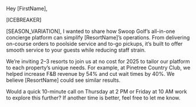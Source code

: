 Hey [FirstName],

[ICEBREAKER]

[SEASON_VARIATION], I wanted to share how Swoop Golf’s all-in-one concierge platform can simplify [ResortName]’s operations. From delivering on-course orders to poolside service and to-go pickups, it’s built to offer smooth service to your guests while reducing staff strain.

We’re inviting 2–3 resorts to join us at no cost for 2025 to tailor our platform to each property’s unique needs. For example, at Pinetree Country Club, we helped increase F&B revenue by 54% and cut wait times by 40%. We believe [ResortName] could see similar results.

Would a quick 10-minute call on Thursday at 2 PM or Friday at 10 AM work to explore this further? If another time is better, feel free to let me know.